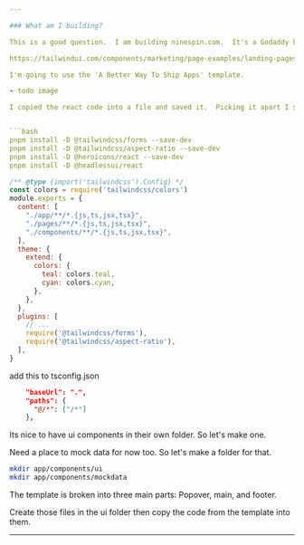 ```yaml
---

### What am I building?

This is a good question.  I am building ninespin.com.  It's a Godaddy killer.  I have for other killers that I'd like to build too.  So I know that in each case I will need all the basic website boilerplate.  Lander, Login, Admin, Terms, Pricing and a way to pay.  Instead of writing all of that myself I am going to use Tailwind UI.  By the way, I'm using the paid version there.  All access is not cheap.  But this is my career and I've never lost anything when paying for technology.  Even when it's only value was to learn a lesson on spotting scams.  TailwindUI full version is not a scam.  It's great.  And it helps the TailwindCSS guys out so I'm into it.  

https://tailwindui.com/components/marketing/page-examples/landing-pages

I'm going to use the 'A Better Way To Ship Apps' template.

- todo image

I copied the react code into a file and saved it.  Picking it apart I see there are some changes that need to be made to the tailwind.config.js file.  Those changes are going to need several new pacakges.  So let's install them.


```bash
pnpm install -D @tailwindcss/forms --save-dev
pnpm install -D @tailwindcss/aspect-ratio --save-dev
pnpm install -D @heroicons/react --save-dev
pnpm install -D @headlessui/react 
```

```javascript
/** @type {import('tailwindcss').Config} */
const colors = require('tailwindcss/colors')
module.exports = {
  content: [
    "./app/**/*.{js,ts,jsx,tsx}",
    "./pages/**/*.{js,ts,jsx,tsx}",
    "./components/**/*.{js,ts,jsx,tsx}",
  ],
  theme: {
    extend: {
      colors: {
        teal: colors.teal,
        cyan: colors.cyan,
      },
    },
  },
  plugins: [
    // ...
    require('@tailwindcss/forms'),
    require('@tailwindcss/aspect-ratio'),
  ],
}

```
add this to tsconfig.json

```json
    "baseUrl": ".",
    "paths": {
      "@/*": ["/*"]
    },
```

Its nice to have ui components in their own folder.  So let's make one.

Need a place to mock data for now too.  So let's make a folder for that.

```bash
mkdir app/components/ui
mkdir app/components/mockdata
```

The template is broken into three main parts: Popover, main, and footer.

Create those files in the ui folder then copy the code from the template into them.







---
```

